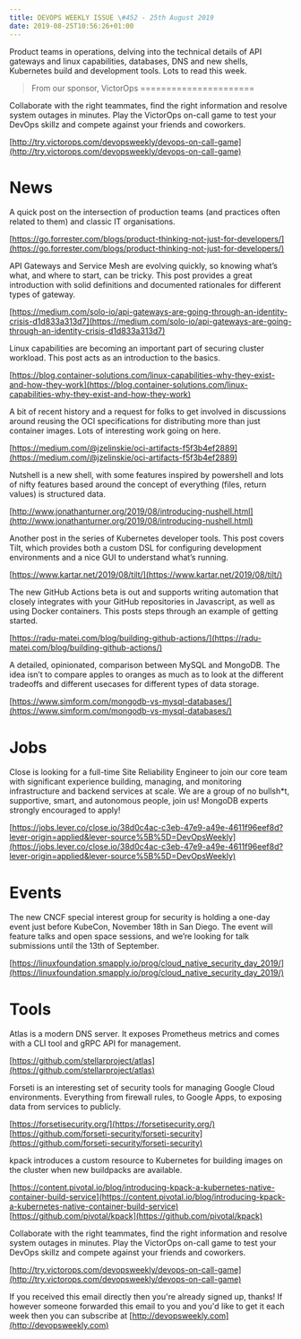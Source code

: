 ```yaml
---
title: DEVOPS WEEKLY ISSUE \#452 - 25th August 2019 
date: 2019-08-25T10:56:26+01:00
---
```


Product teams in operations, delving into the technical details of API gateways and linux capabilities, databases, DNS and new shells, Kubernetes build and development tools. Lots to read this week.


>From our sponsor, VictorOps
======================

Collaborate with the right teammates, find the right information and resolve system outages in minutes. Play the VictorOps on-call game to test your DevOps skillz and compete against your friends and coworkers.

[http://try.victorops.com/devopsweekly/devops-on-call-game](http://try.victorops.com/devopsweekly/devops-on-call-game)


News
====

A quick post on the intersection of production teams (and practices often related to them) and classic IT organisations.

[https://go.forrester.com/blogs/product-thinking-not-just-for-developers/](https://go.forrester.com/blogs/product-thinking-not-just-for-developers/)


API Gateways and Service Mesh are evolving quickly, so knowing what’s what, and where to start, can be tricky. This post provides a great introduction with solid definitions and documented rationales for different types of gateway.

[https://medium.com/solo-io/api-gateways-are-going-through-an-identity-crisis-d1d833a313d7](https://medium.com/solo-io/api-gateways-are-going-through-an-identity-crisis-d1d833a313d7)


Linux capabilities are becoming an important part of securing cluster workload. This post acts as an introduction to the basics.

[https://blog.container-solutions.com/linux-capabilities-why-they-exist-and-how-they-work](https://blog.container-solutions.com/linux-capabilities-why-they-exist-and-how-they-work)


A bit of recent history and a request for folks to get involved in discussions around reusing the OCI specifications for distributing more than just container images. Lots of interesting work going on here.

[https://medium.com/@jzelinskie/oci-artifacts-f5f3b4ef2889](https://medium.com/@jzelinskie/oci-artifacts-f5f3b4ef2889)


Nutshell is a new shell, with some features inspired by powershell and lots of nifty features based around the concept of everything (files, return values) is structured data.

[http://www.jonathanturner.org/2019/08/introducing-nushell.html](http://www.jonathanturner.org/2019/08/introducing-nushell.html)


Another post in the series of Kubernetes developer tools. This post covers Tilt, which provides both a custom DSL for configuring development environments and a nice GUI to understand what’s running.

[https://www.kartar.net/2019/08/tilt/](https://www.kartar.net/2019/08/tilt/)


The new GitHub Actions beta is out and supports writing automation that closely integrates with your GitHub repositories in Javascript, as well as using Docker containers. This posts steps through an example of getting started.

[https://radu-matei.com/blog/building-github-actions/](https://radu-matei.com/blog/building-github-actions/)


A detailed, opinionated, comparison between MySQL and MongoDB. The idea isn’t to compare apples to oranges as much as to look at the different tradeoffs and different usecases for different types of data storage.

[https://www.simform.com/mongodb-vs-mysql-databases/](https://www.simform.com/mongodb-vs-mysql-databases/)


Jobs
====

Close is looking for a full-time Site Reliability Engineer to join our core team with significant experience building, managing, and monitoring infrastructure and backend services at scale. We are a group of no bullsh*t, supportive, smart, and autonomous people, join us! MongoDB experts strongly encouraged to apply!

[https://jobs.lever.co/close.io/38d0c4ac-c3eb-47e9-a49e-4611f96eef8d?lever-origin=applied&lever-source%5B%5D=DevOpsWeekly](https://jobs.lever.co/close.io/38d0c4ac-c3eb-47e9-a49e-4611f96eef8d?lever-origin=applied&lever-source%5B%5D=DevOpsWeekly)


Events
======

The new CNCF special interest group for security is holding a one-day event just before KubeCon, November 18th in San Diego. The event will feature talks and open space sessions, and we’re looking for talk submissions until the 13th of September.

[https://linuxfoundation.smapply.io/prog/cloud_native_security_day_2019/](https://linuxfoundation.smapply.io/prog/cloud_native_security_day_2019/)


Tools
=====

Atlas is a modern DNS server. It exposes Prometheus metrics and comes with a CLI tool and gRPC API for management.

[https://github.com/stellarproject/atlas](https://github.com/stellarproject/atlas)


Forseti is an interesting set of security tools for managing Google Cloud environments. Everything from firewall rules, to Google Apps, to exposing data from services to publicly.

[https://forsetisecurity.org/](https://forsetisecurity.org/)
[https://github.com/forseti-security/forseti-security](https://github.com/forseti-security/forseti-security)


kpack introduces a custom resource to Kubernetes for building images on the cluster when new buildpacks are available.

[https://content.pivotal.io/blog/introducing-kpack-a-kubernetes-native-container-build-service](https://content.pivotal.io/blog/introducing-kpack-a-kubernetes-native-container-build-service)
[https://github.com/pivotal/kpack](https://github.com/pivotal/kpack)



Collaborate with the right teammates, find the right information and resolve system outages in minutes. Play the VictorOps on-call game to test your DevOps skillz and compete against your friends and coworkers.

[http://try.victorops.com/devopsweekly/devops-on-call-game](http://try.victorops.com/devopsweekly/devops-on-call-game)


If you received this email directly then you're already signed up, thanks! If however someone forwarded this email to you and you'd like to get it each week then you can subscribe at [http://devopsweekly.com](http://devopsweekly.com)

